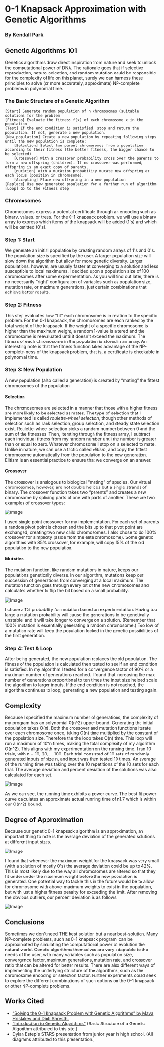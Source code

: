 # 0-1 Knapsack Approximation with Genetic Algorithms
### By Kendall Park


## Genetic Algorithms 101

Genetics algorithms draw direct inspiration from nature and seek to unlock the computational power of DNA. The rationale goes that if selective reproduction, natural selection, and random mutation could be responsible for the complexity of life on this planet, surely we can harness these principles to solve (or more accurately, approximate) NP-complete problems in polynomial time. 

### The Basic Structure of a Genetic Algorithm

    [Start] Generate random population of n chromosomes (suitable solutions for the problem
    [Fitness] Evaluate the fitness f(x) of each chromosome x in the population
    [Test] If the end condition is satisfied, stop and return the population. If not, generate a new population.
    [New population] Create a new population by repeating following steps until the new population is complete:
        [Selection] Select two parent chromosomes from a population according to their fitness (the better fitness, the bigger chance to be selected)
        [Crossover] With a crossover probability cross over the parents to form a new offspring (children). If no crossover was performed, offspring is an exact copy of parents.
        [Mutation] With a mutation probability mutate new offspring at each locus (position in chromosome).
        [Accepting] Place new offspring in a new population
    [Replace] Use new generated population for a further run of algorithm
    [Loop] Go to the Fitness step

### Chromosomes

Chromosomes express a potential certificate through an encoding such as binary, values, or trees. For the 0-1 knapsack problem, we will use a binary array to express which items of the knapsack will be added (1's) and which will be omitted (0's). 

### Step 1: Start

We generate an initial population by creating random arrays of 1's and 0's. The population size is specified by the user. A larger population size will slow down the algorithm but allow for more genetic diversity. Larger populations, however, are usually faster at converging to a solution and less susceptible to local maximums. I decided upon a population size of 100 chromosomes after some experimentation. As you will find out later, there is no necessarily “right” configuration of variables such as population size, mutation rate, or maximum generations, just certain combinations that achieve better results.

### Step 2: Fitness

This step evaluates how “fit” each chromosome is in relation to the specific problem. For the 0-1 knapsack, the chromosomes are each ranked by the total weight of the knapsack. If the weight of a specific chromosome is higher than the maximum weight, a random 1-value is altered and the chromosome is reevaluated until it doesn't exceed the maximum. The fitness of each chromosome in the population is stored in an array. An interesting note is that the fitness function takes advantage of the NP-complete-ness of the knapsack problem, that is, a certificate is checkable in polynomial time. 

### Step 3: New Population

A new population (also called a generation) is created by “mating” the fittest chromosomes of the population.

#### Selection

The chromosomes are selected in a manner that those with a higher fitness are more likely to be selected as mates. The type of selection that I implemented is called _roulette-wheel selection_, though other methods of selection such as rank selection, group selection, and steady state selection exist. Roulette-wheel selection picks a random number between 0 and the sum of the fitnesses. Then, iterating through the fitness array, I subtract each individual fitness from my random number until the number is greater than or equal to zero. Whatever chromosome I stop on is selected to mate. Unlike in nature, we can use a tactic called _elitism_, and copy the fittest chromosome automatically from the population to the new generation. Elitism is an essential practice to ensure that we converge on an answer. 

#### Crossover

The crossover is analogous to biological “mating” of species. Our virtual chromosomes, however, are not double helices but a single strands of binary. The crossover function takes two “parents” and creates a new chromosome by splicing parts of one with parts of another. These are two examples of crossover types:

![Image](https://raw.githubusercontent.com/KendallPark/genetic-algorithm/master/images/crossover.png)

I used single point crossover for my implementation. For each set of parents a random pivot point is chosen and the bits up to that pivot point are exchanged, creating two new child chromosomes. I also chose to do 100% crossover for simplicity (aside from the elite chromosome). Some genetic algorithms with 85% crossover, for example, will copy 15% of the old population to the new population. 

#### Mutation

The mutation function, like random mutations in nature, keeps our populations genetically diverse. In our algorithm, mutations keep our succession of generations from converging at a local maximum. The mutation function goes through every bit of the new chromosomes and calculates whether to flip the bit based on a small probability.

![Image](https://raw.githubusercontent.com/KendallPark/genetic-algorithm/master/images/mutation.png)

I chose a 1% probability for mutation based on experimentation. Having too large a mutation probability will cause the generations to be genetically unstable, and it will take longer to converge on a solution. (Remember that 100% mutation is essentially generating a random chromosome.) Too low of a mutation rate will keep the population locked in the genetic possibilities of the first generation.

### Step 4: Test & Loop

After being generated, the new population replaces the old population. The fitness of the population is calculated then tested to see if an end condition is satisfied. In my algorithm I tested for a convergence factor of 90% or a maximum number of generations reached. I found that increasing the max number of generations proportional to ten times the input size helped scale the algorithm to larger inputs. If the end condition is not reached, the algorithm continues to loop, generating a new population and testing again. 


## Complexity

Because I specified the maximum number of generations, the complexity of my program has an polynomial O(n^2) upper bound. Generating the initial population takes O(n). Both the crossover and mutation functions iterate over each chromosome once, taking O(n) time multiplied by the constant of the population size. Therefore the the loop takes O(n) time. This loop will run a maximum of 10*n times, making the total complexity of my algorithm O(n^2). This aligns with my experimentation on the running time. I ran 10 trials, with n = 10, 20, ... 100. Each trial consisted of 10 sets of randomly generated inputs of size n, and input was then tested 10 times. An average of the running time was taking over the 10 repetitions of the 10 sets for each trial. The average deviation and percent deviation of the solutions was also calculated for each set. 

![Image](https://raw.githubusercontent.com/KendallPark/genetic-algorithm/master/images/runtime_vs_input_size.png)

As we can see, the running time exhibits a power curve. The best fit power curve calculates an approximate actual running time of n1.7 which is within our O(n^2) bound.


## Degree of Approximation

Because our genetic 0-1 knapsack algorithm is an approximation, an important thing to note is the average deviation of the generated solutions at different input sizes. 

![Image](https://raw.githubusercontent.com/KendallPark/genetic-algorithm/master/images/percent_deviation_with_outliers.png)

I found that whenever the maximum weight for the knapsack was very small (with a solution of mostly 0's) the average deviation could be up to 42%. This is most likely due to the way all chromosomes are altered so that they fit under under the maximum weight before the new population is generated. One potential way to tackle this in the future would be to allow for chromosome with above-maximum weights to exist in the population, but with just a higher fitness penalty for exceeding the limit. After removing the obvious outliers, our percent deviation is as follows:

![Image](https://raw.githubusercontent.com/KendallPark/genetic-algorithm/master/images/percent_deviation_without_outliers.png)

## Conclusions

Sometimes we don't need THE best solution but a near best-solution. Many NP-complete problems, such as 0-1 knapsack program, can be approximated by simulating the computational power of evolution the natural world. Genetic algorithms themselves are very adaptable to the needs of the user, with many variables such as population size, convergence factor, maximum generations, mutation rate, and crossover ratio that can be altered for better results. There are also different ways of implementing the underlying structure of the algorithms, such as the chromosome encoding or selection factor. Further experiments could seek to explore the different combinations of such options on the 0-1 knapsack or other NP-complete problems.

## Works Cited

- [“Solving the 0-1 Knapsack Problem with Genetic Algorithms” by Maya Hristakev and Dipti Shresth.](http://read.pudn.com/downloads119/sourcecode/math/506461/Solving%20the%200-1%20Knapsack%20Problem%20with%20Genetic%20Algorithms.pdf)
- [“Introduction to Genetic Algorithms”](http://www.obitko.com) (Basic Structure of a Genetic Algorithm attributed to this site.)
- Dylan Estep's STARS presentation from junior year in high school. (All diagrams attributed to this presentation.)
